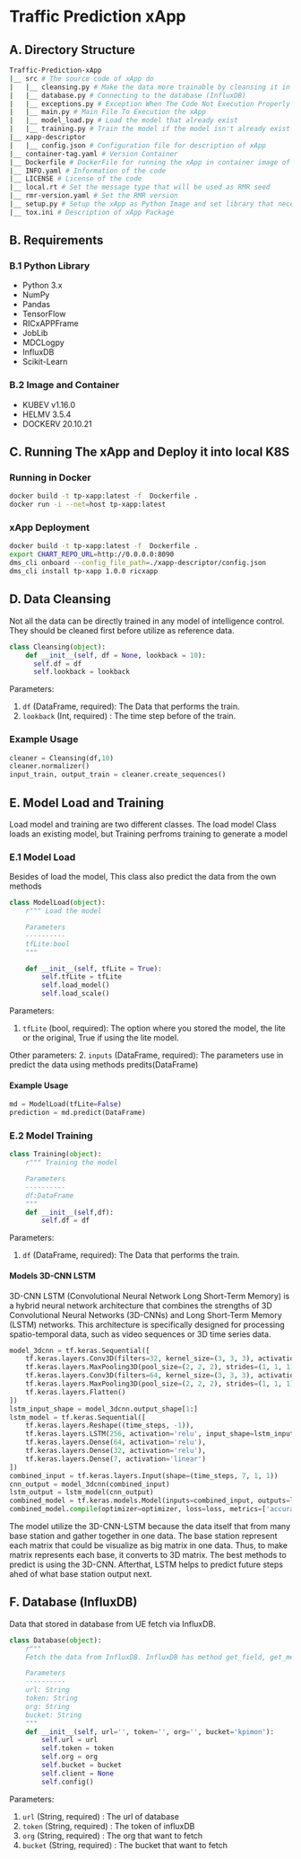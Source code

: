 # Traffic Prediction xApp



## A. Directory Structure
```bash
Traffic-Prediction-xApp
|__ src # The source code of xApp do
|   |__ cleansing.py # Make the data more trainable by cleansing it in scaler and create the sequences for training
|   |__ database.py # Connecting to the database (InfluxDB) 
|   |__ exceptions.py # Exception When The Code Not Execution Properly
|   |__ main.py # Main File To Execution the xApp
|   |__ model_load.py # Load the model that already exist
|   |__ training.py # Train the model if the model isn't already exist
|__ xapp-descriptor
|   |__ config.json # Configuration file for description of xApp
|__ container-tag.yaml # Version Container
|__ Dockerfile # DockerFile for running the xApp in container image of xApp
|__ INFO.yaml # Information of the code
|__ LICENSE # License of the code
|__ local.rt # Set the message type that will be used as RMR seed
|__ rmr-version.yaml # Set the RMR version
|__ setup.py # Setup the xApp as Python Image and set library that necessary
|__ tox.ini # Description of xApp Package
```



## B. Requirements
### B.1 Python Library
- Python 3.x
- NumPy
- Pandas
- TensorFlow
- RICxAPPFrame
- JobLib
- MDCLogpy
- InfluxDB
- Scikit-Learn
### B.2 Image and Container
- KUBEV v1.16.0
- HELMV 3.5.4
- DOCKERV 20.10.21


## C. Running The xApp and Deploy it into local K8S
### Running in Docker
```bash
docker build -t tp-xapp:latest -f  Dockerfile .
docker run -i --net=host tp-xapp:latest
```
### xApp Deployment
```bash
docker build -t tp-xapp:latest -f  Dockerfile .
export CHART_REPO_URL=http://0.0.0.0:8090
dms_cli onboard --config_file_path=./xapp-descriptor/config.json
dms_cli install tp-xapp 1.0.0 ricxapp
```


## D. Data Cleansing
Not all the data can be directly trained in any model of intelligence control. They should be cleaned first before utilize as reference data.
```python
class Cleansing(object):
    def __init__(self, df = None, lookback = 10):
      self.df = df
      self.lookback = lookback
```
Parameters:
1. `df` (DataFrame, required): The Data that performs the train.
2. `lookback` (Int, required) : The time step before of the train.
### Example Usage
```python
cleaner = Cleansing(df,10)
cleaner.normalizer()
input_train, output_train = cleaner.create_sequences()
```



## E. Model Load and Training
Load model and training are two different classes. The load model Class loads an existing model, but Training perfroms training to generate a model
### E.1 Model Load
Besides of load the model, This class also predict the data from the own methods
```python
class ModelLoad(object):
    r""" Load the model

    Parameters
    ----------
    tfLite:bool
    """

    def __init__(self, tfLite = True):
        self.tfLite = tfLite
        self.load_model()
        self.load_scale()
```
Parameters:
1. `tfLite` (bool, required): The option where you stored the model, the lite or the original, True if using the lite model.

Other parameters:
2. `inputs` (DataFrame, required): The parameters use in predict the data using methods predits(DataFrame)
#### Example Usage
```python
md = ModelLoad(tfLite=False)
prediction = md.predict(DataFrame)
```
### E.2 Model Training
```python
class Training(object):
    r""" Training the model

    Parameters
    ----------
    df:DataFrame
    """
    def __init__(self,df):
        self.df = df
```
Parameters:
1. `df` (DataFrame, required): The Data that performs the train.
#### Models 3D-CNN LSTM
3D-CNN LSTM (Convolutional Neural Network Long Short-Term Memory) is a hybrid neural network architecture that combines the strengths of 3D Convolutional Neural Networks (3D-CNNs) and Long Short-Term Memory (LSTM) networks. This architecture is specifically designed for processing spatio-temporal data, such as video sequences or 3D time series data.
```python
model_3dcnn = tf.keras.Sequential([
    tf.keras.layers.Conv3D(filters=32, kernel_size=(3, 3, 3), activation='relu', input_shape=(time_steps, 7, 1, 1), padding='same'),
    tf.keras.layers.MaxPooling3D(pool_size=(2, 2, 2), strides=(1, 1, 1), padding='same'),
    tf.keras.layers.Conv3D(filters=64, kernel_size=(3, 3, 3), activation='relu', padding='same'),
    tf.keras.layers.MaxPooling3D(pool_size=(2, 2, 2), strides=(1, 1, 1), padding='same'),
    tf.keras.layers.Flatten()
])
lstm_input_shape = model_3dcnn.output_shape[1:]
lstm_model = tf.keras.Sequential([
    tf.keras.layers.Reshape((time_steps, -1)),
    tf.keras.layers.LSTM(256, activation='relu', input_shape=lstm_input_shape),
    tf.keras.layers.Dense(64, activation='relu'),
    tf.keras.layers.Dense(32, activation='relu'),
    tf.keras.layers.Dense(7, activation='linear')
])
combined_input = tf.keras.layers.Input(shape=(time_steps, 7, 1, 1))
cnn_output = model_3dcnn(combined_input)
lstm_output = lstm_model(cnn_output)
combined_model = tf.keras.models.Model(inputs=combined_input, outputs=lstm_output)
combined_model.compile(optimizer=optimizer, loss=loss, metrics=['accuracy'])
```
The model utilize the 3D-CNN-LSTM because the data itself that from many base station and gather together in one data. The base station represent each matrix that could be visualize as big matrix in one data. Thus, to make matrix represents each base, it converts to 3D matrix. The best methods to predict is using the 3D-CNN. Afterthat, LSTM helps to predict future steps ahed of what base station output next.


## F. Database (InfluxDB)
Data that stored in database from UE fetch via InfluxDB.
```python
class Database(object):
    r"""
    Fetch the data from InfluxDB. InfluxDB has method get_field, get_measurement, get_start, get_stop, get_time, and get_value

    Parameters
    ----------
    url: String
    token: String
    org: String
    bucket: String
    """
    def __init__(self, url='', token='', org='', bucket='kpimon'):
        self.url = url
        self.token = token
        self.org = org
        self.bucket = bucket
        self.client = None
        self.config()
```
Parameters:
1. `url` (String, required) : The url of database
2. `token` (String, required) : The token of influxDB
3. `org` (String, required) : The org that want to fetch
4. `bucket` (String, required) : The bucket that want to fetch

